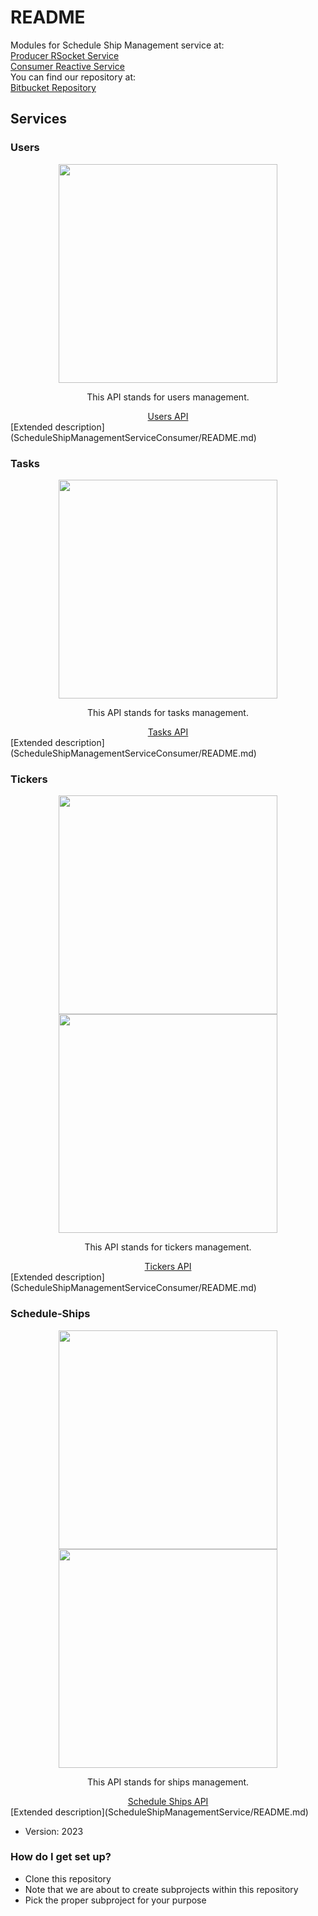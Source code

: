 # README #
Modules for Schedule Ship Management service at:  
[Producer RSocket Service](ScheduleShipManagementService/README.md)  
[Consumer Reactive Service](ScheduleShipManagementServiceConsumer/README.md)  
You can find our repository at:  
[Bitbucket Repository](https://Jordi12@bitbucket.org/integrative-project/2023a_cloud_solution.git)  

## Services
### Users
<div align="center">
    <img src="https://drive.google.com/uc?export=§view&id=1Xc6JP2dlaMenSwXc4f3DCAFkBvoee7vM" width="350px" /> 
    <p>This API stands for users management.</p> 
    <a href="http://localhost:8081/swagger-ui/index.html">Users API</a>
</div>  
[Extended description](ScheduleShipManagementServiceConsumer/README.md)

### Tasks
<div align="center">
    <img src="https://drive.google.com/uc?export=§view&id=1AZHzQ_ujJDDRwwx_GirPAWc2ylO22zod" width="350px" /> 
    <p>This API stands for tasks management.</p> 
    <a href="http://localhost:8082/webjars/swagger-ui/index.html">Tasks API</a>
</div>  
[Extended description](ScheduleShipManagementServiceConsumer/README.md)

### Tickers
<div align="center">
    <img src="https://drive.google.com/uc?export=§view&id=1aw7wx1wP6rCBOsCrbN-e9473UipNOOlG" width="350px"/> 
    <img src="https://drive.google.com/uc?export=§view&id=14wqAbd3jC9Ytm029ywCpMpK_8k_Ny_y_" width="350px" /> 
    <p>This API stands for tickers management.</p> 
    <a href="http://localhost:8083/webjars/swagger-ui/index.html">Tickers API</a>
</div>  
[Extended description](ScheduleShipManagementServiceConsumer/README.md)

### Schedule-Ships
<div align="center">
    <img src="https://drive.google.com/uc?export=§view&id=1gDBlK7OM8vRqEcW5TzP3yswbgmJwwwvS" width="350px"/> 
    <img src="https://drive.google.com/uc?export=§view&id=1SaNQZdMq9GL_hgndg_7vfoIe6aOOXPXe" width="350px"/> 
    <p>This API stands for ships management.</p> 
    <a href="http://localhost:8084/webjars/swagger-ui/index.html">Schedule Ships API</a>
</div>  
[Extended description](ScheduleShipManagementService/README.md)

* Version: 2023

### How do I get set up? ###

* Clone this repository
* Note that we are about to create subprojects within this repository
* Pick the proper subproject for your purpose
